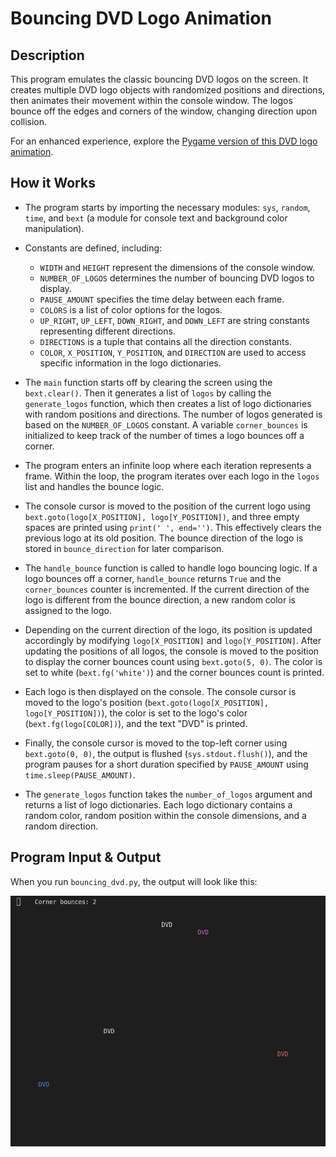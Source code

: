# Bouncing DVD Logo Animation

## Description

This program emulates the classic bouncing DVD logos on the screen. It creates multiple DVD logo objects with randomized positions and directions, then animates their movement within the console window. The logos bounce off the edges and corners of the window, changing direction upon collision.

For an enhanced experience, explore the [Pygame version of this DVD logo animation](https://github.com/joj-macho/Pygame-Playground/tree/main/animate-bouncing-dvd-logo).

## How it Works

- The program starts by importing the necessary modules: `sys`, `random`, `time`, and `bext` (a module for console text and background color manipulation).

- Constants are defined, including:
    - `WIDTH` and `HEIGHT` represent the dimensions of the console window.
    - `NUMBER_OF_LOGOS` determines the number of bouncing DVD logos to display.
    - `PAUSE_AMOUNT` specifies the time delay between each frame.
    - `COLORS` is a list of color options for the logos.
    - `UP_RIGHT`, `UP_LEFT`, `DOWN_RIGHT`, and `DOWN_LEFT` are string constants representing different directions.
    - `DIRECTIONS` is a tuple that contains all the direction constants.
    - `COLOR`, `X_POSITION`, `Y_POSITION`, and `DIRECTION` are used to access specific information in the logo dictionaries.

- The `main` function starts off by clearing the screen using the `bext.clear()`. Then it generates a list of `logos` by calling the `generate_logos` function, which then creates a list of logo dictionaries with random positions and directions. The number of logos generated is based on the `NUMBER_OF_LOGOS` constant. A variable `corner_bounces` is initialized to keep track of the number of times a logo bounces off a corner.

- The program enters an infinite loop where each iteration represents a frame. Within the loop, the program iterates over each logo in the `logos` list and handles the bounce logic.

- The console cursor is moved to the position of the current logo using `bext.goto(logo[X_POSITION], logo[Y_POSITION])`, and three empty spaces are printed using `print(' ', end='')`. This effectively clears the previous logo at its old position. The bounce direction of the logo is stored in `bounce_direction` for later comparison.

- The `handle_bounce` function is called to handle logo bouncing logic. If a logo bounces off a corner, `handle_bounce` returns `True` and the `corner_bounces` counter is incremented. If the current direction of the logo is different from the bounce direction, a new random color is assigned to the logo.

- Depending on the current direction of the logo, its position is updated accordingly by modifying `logo[X_POSITION]` and `logo[Y_POSITION]`. After updating the positions of all logos, the console is moved to the position to display the corner bounces count using `bext.goto(5, 0)`. The color is set to white (`bext.fg('white')`) and the corner bounces count is printed.

- Each logo is then displayed on the console. The console cursor is moved to the logo's position (`bext.goto(logo[X_POSITION], logo[Y_POSITION])`), the color is set to the logo's color (`bext.fg(logo[COLOR])`), and the text "DVD" is printed.

- Finally, the console cursor is moved to the top-left corner using `bext.goto(0, 0)`, the output is flushed (`sys.stdout.flush()`), and the program pauses for a short duration specified by `PAUSE_AMOUNT` using `time.sleep(PAUSE_AMOUNT)`.

- The `generate_logos` function takes the `number_of_logos` argument and returns a list of logo dictionaries. Each logo dictionary contains a random color, random position within the console dimensions, and a random direction.

## Program Input & Output

When you run `bouncing_dvd.py`, the output will look like this:

![Bouncing DVD Logo Results](output/bouncing-dvd-results.gif)
